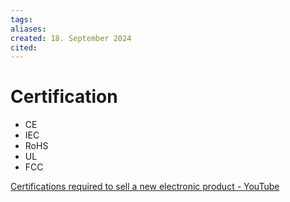 ```yaml
---
tags: 
aliases: 
created: 18. September 2024
cited:
---
```


# Certification

- CE
- IEC
- RoHS
- UL
- FCC

[Certifications required to sell a new electronic product - YouTube](https://www.youtube.com/watch?v=weI2_qVxums)